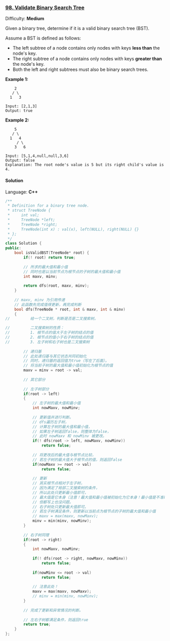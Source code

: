 ### [98\. Validate Binary Search Tree](https://leetcode.com/problems/validate-binary-search-tree/)

Difficulty: **Medium**


Given a binary tree, determine if it is a valid binary search tree (BST).

Assume a BST is defined as follows:

*   The left subtree of a node contains only nodes with keys **less than** the node's key.
*   The right subtree of a node contains only nodes with keys **greater than** the node's key.
*   Both the left and right subtrees must also be binary search trees.

**Example 1:**

```
    2
   / \
  1   3

Input: [2,1,3]
Output: true
```

**Example 2:**

```
    5
   / \
  1   4
     / \
    3   6

Input: [5,1,4,null,null,3,6]
Output: false
Explanation: The root node's value is 5 but its right child's value is 4.
```


#### Solution

Language: **C++**

```c++
/**
 * Definition for a binary tree node.
 * struct TreeNode {
 *     int val;
 *     TreeNode *left;
 *     TreeNode *right;
 *     TreeNode(int x) : val(x), left(NULL), right(NULL) {}
 * };
 */
class Solution {
public:
    bool isValidBST(TreeNode* root) {
        if(! root) return true;
        
        // 所求的最大值和最小值
        // 同时也是以当前节点为根节点的子树的最大值和最小值
        int maxv, minv;
        
        return dfs(root, maxv, minv);
    }
    
    // maxv, minv 为引用传递
    // 此函数先完成值得更新，再完成判断
    bool dfs(TreeNode * root, int & maxv, int & minv)
    {
//         给一个二叉树，判断是否是二叉搜索树。

//         二叉搜索树的性质：
//         1. 根节点的值大于左子树的结点的值
//         2. 根节点的值小于右子树的结点的值
//         3. 左子树和右子树也是二叉搜索树
        
        // 递归基
        // 此处递归基与其它状态共同初始化
        // 同时，递归基的返回值为true（写在了后面）。
        // 将当前子树的最大值和最小值初始化为根节点的值
        maxv = minv = root -> val;
        
        // 其它部分
        
        // 左子树部分
        if(root -> left)
        {
            // 左子树的最大值和最小值
            int nowMaxv, nowMinv;
            
            // 更新值并进行判断。
            // dfs遍历左子树，
            // 计算左子树的最大值和最小值，
            // 如果左子树返回false，则整体为false，
            // 此时 nowMaxv 和 nowMinv 被更改。
            if(! dfs(root -> left, nowMaxv, nowMinv))
                return false;
            
            // 将更改后的最大值与根节点比较，
            // 若左子树的最大值大于根节点的值，则返回false
            if(nowMaxv >= root -> val)
                return false;
            
            // 更新
            // 其实根节点相对于左子树，
            // 因为满足了局部二叉搜索树的条件，
            // 所以此处只更新最小值即可，
            // 最大值是它本身（注意！最大值和最小值被初始化为它本身！最小值是不准确的）
            // 但都写上也没问题。
            // 右子树处只更新最大值即可。
            // 若左子树满足条件，则更新以当前点为根节点的子树的最大值和最小值
            // maxv = max(maxv, nowMaxv);
            minv = min(minv, nowMinv);
        }
        
        // 右子树同理
        if(root -> right)
        {
            int nowMaxv, nowMinv;
            
            if(! dfs(root -> right, nowMaxv, nowMinv))
                return false;
            
            if(nowMinv <= root -> val)
                return false;
            
            // 注意此处！
            maxv = max(maxv, nowMaxv);
            // minv = min(minv, nowMinv);
        }
        
        // 完成了更新和异常情况的判断。
         
        // 左右子树都满足条件，则返回true
        return true;
    }
};
```